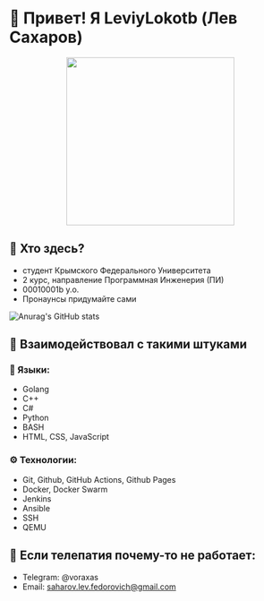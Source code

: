# 🌟 Привет! Я LeviyLokotb (Лев Сахаров)
<div id="header" align="center">
  <img src="https://media4.giphy.com/media/v1.Y2lkPTc5MGI3NjExOXpvNjJsODZqeTRheXdvMndnaGIyN3l1emZ3dGcxNnc1dDBjNW9tMSZlcD12MV9pbnRlcm5hbF9naWZfYnlfaWQmY3Q9cw/135DBazlXmCxos/giphy.gif" width="300"/>
</div>

## 👀 Хто здесь?
- cтудент Крымского Федерального Университета
- 2 курс, направление Программная Инженерия (ПИ)
- 00010001b y.o.
- Пронаунсы придумайте сами

![Anurag's GitHub stats](https://github-readme-stats.vercel.app/api?username=anuraghazra&show_icons=true&theme=radical)

## 🍋 Взаимодействовал с такими штуками
### 📜 Языки:
- Golang
- C++
- C#
- Python
- BASH
- HTML, CSS, JavaScript
### ⚙️ Технологии:
- Git, Github, GitHub Actions, Github Pages
- Docker, Docker Swarm
- Jenkins
- Ansible
- SSH
- QEMU



## 🔮 Если телепатия почему-то не работает:
- Telegram: @voraxas
- Email: saharov.lev.fedorovich@gmail.com

